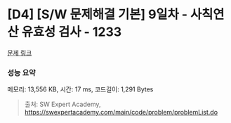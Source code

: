 # [D4] [S/W 문제해결 기본] 9일차 - 사칙연산 유효성 검사 - 1233 

[문제 링크](https://swexpertacademy.com/main/code/problem/problemDetail.do?contestProbId=AV141176AIwCFAYD) 

### 성능 요약

메모리: 13,556 KB, 시간: 17 ms, 코드길이: 1,291 Bytes



> 출처: SW Expert Academy, https://swexpertacademy.com/main/code/problem/problemList.do